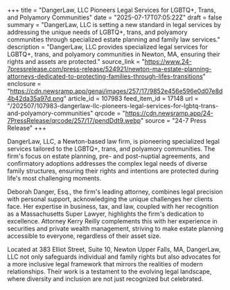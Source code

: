 +++
title = "DangerLaw, LLC Pioneers Legal Services for LGBTQ+, Trans, and Polyamory Communities"
date = "2025-07-17T07:05:22Z"
draft = false
summary = "DangerLaw, LLC is setting a new standard in legal services by addressing the unique needs of LGBTQ+, trans, and polyamory communities through specialized estate planning and family law services."
description = "DangerLaw, LLC provides specialized legal services for LGBTQ+, trans, and polyamory communities in Newton, MA, ensuring their rights and assets are protected."
source_link = "https://www.24-7pressrelease.com/press-release/524921/newton-ma-estate-planning-attorneys-dedicated-to-protecting-families-through-lifes-transitions"
enclosure = "https://cdn.newsramp.app/genai/images/257/17/9852e456e596e0d07e8d4b42da35a97d.png"
article_id = 107983
feed_item_id = 17148
url = "/202507/107983-dangerlaw-llc-pioneers-legal-services-for-lgbtq-trans-and-polyamory-communities"
qrcode = "https://cdn.newsramp.app/24-7PressRelease/qrcode/257/17/pendDdt9.webp"
source = "24-7 Press Release"
+++

<p>DangerLaw, LLC, a Newton-based law firm, is pioneering specialized legal services tailored to the LGBTQ+, trans, and polyamory communities. The firm's focus on estate planning, pre- and post-nuptial agreements, and confirmatory adoptions addresses the complex legal needs of diverse family structures, ensuring their rights and intentions are protected during life's most challenging moments.</p><p>Deborah Danger, Esq., the firm's leading attorney, combines legal precision with personal support, acknowledging the unique challenges her clients face. Her expertise in business, tax, and law, coupled with her recognition as a Massachusetts Super Lawyer, highlights the firm's dedication to excellence. Attorney Kerry Reilly complements this with her experience in securities and private wealth management, striving to make estate planning accessible to everyone, regardless of their asset size.</p><p>Located at 383 Elliot Street, Suite 10, Newton Upper Falls, MA, DangerLaw, LLC not only safeguards individual and family rights but also advocates for a more inclusive legal framework that mirrors the realities of modern relationships. Their work is a testament to the evolving legal landscape, where diversity and inclusion are not just recognized but celebrated.</p>